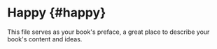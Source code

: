 # Happy {#happy}

This file serves as your book&#039;s preface, a great place to describe your book&#039;s content and ideas.